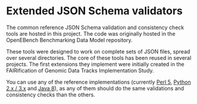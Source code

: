 # Extended JSON Schema validators

The common reference JSON Schema validation and consistency check tools are hosted in this project. The code was originally hosted in the OpenEBench Benchmarking Data Model repository.

These tools were designed to work on complete sets of JSON files, spread over several directories. The core of these tools has been reused in several projects. The first extensions they implement were initially created in the FAIRification of Genomic Data Tracks Implementation Study.

You can use any of the reference implementations (currently [Perl 5](perl5), [Python 2.x / 3.x](//github.com/inab/python-extended-json-schema-validator) and [Java 8](java)), as any of them should do the same validations and consistency checks than the others.
